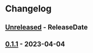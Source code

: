 # Changelog

<!-- next-header -->

## [Unreleased] - ReleaseDate

## [0.1.1] - 2023-04-04

<!-- next-url -->

[unreleased]: https://github.com/mrvillage/macros/compare/macros-v0.1.1...HEAD

[0.1.1]: https://github.com/mrvillage/macros/compare/v0.1.0...macros-v0.1.1
